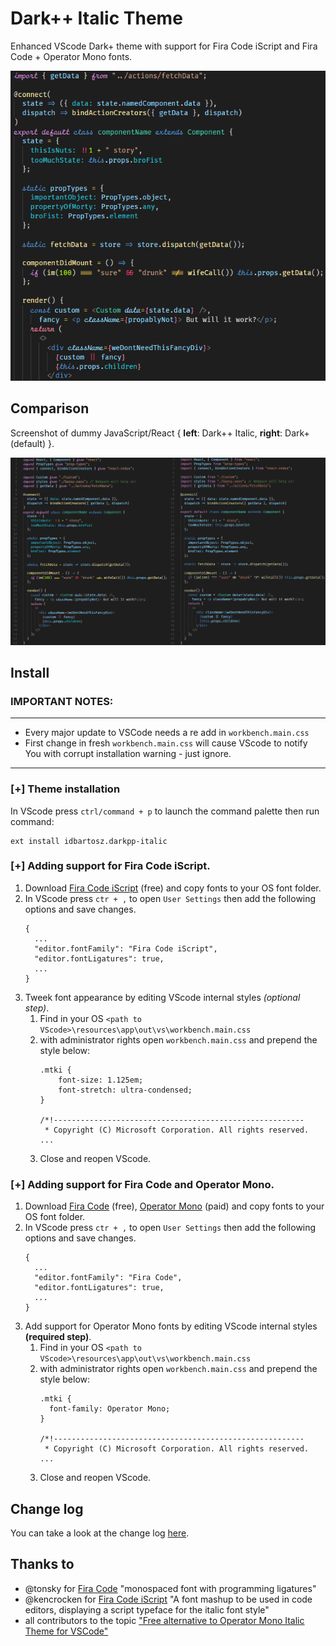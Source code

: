 # Dark++ Italic Theme
Enhanced VScode Dark+ theme with support for Fira Code iScript and Fira Code + Operator Mono fonts.

![Theme Screenshot](closeup.png)
## Comparison
Screenshot of dummy JavaScript/React { **left**: Dark++ Italic, **right**: Dark+(default) }.

![Theme Screenshot](screenshot.png)
## Install
### **IMPORTANT NOTES:**
---
- Every major update to VSCode needs a re add in `workbench.main.css`
- First change in fresh `workbench.main.css` will cause VScode to notify You with corrupt installation warning - just ignore.
---
### [+] Theme installation
In VScode press `ctrl/command + p` to launch the command palette then run command:
```
ext install idbartosz.darkpp-italic
```

### [+] Adding support for **Fira Code iScript**.

1. Download [Fira Code iScript](https://github.com/kencrocken/FiraCodeiScript) (free) and copy fonts to your OS font folder.
2. In VScode press `ctr + ,` to open `User Settings` then add the following options and save changes.
    ```
    {
      ...
      "editor.fontFamily": "Fira Code iScript",
      "editor.fontLigatures": true,
      ...
    }
    ```
3. Tweek font appearance by editing VScode internal styles *(optional step)*.
    1. Find in your OS `<path to VScode>\resources\app\out\vs\workbench.main.css`
    2. with administrator rights open `workbench.main.css` and prepend the style below:
        ```
        .mtki {
            font-size: 1.125em;
            font-stretch: ultra-condensed;
        }

       /*!--------------------------------------------------------
         * Copyright (C) Microsoft Corporation. All rights reserved.
        ...
        ```
    3. Close and reopen VScode.


### [+] Adding support for **Fira Code** and **Operator Mono**.

1. Download [Fira Code](https://github.com/tonsky/FiraCode) (free), [Operator Mono](https://www.typography.com/fonts/operator/overview/) (paid) and copy fonts to your OS font folder.
2. In VScode press `ctr + ,` to open `User Settings` then add the following options and save changes.
    ```
    {
      ...
      "editor.fontFamily": "Fira Code",
      "editor.fontLigatures": true,
      ...
    }
    ```
3. Add support for Operator Mono fonts by editing VScode internal styles **(required step)**.
    1. Find in your OS `<path to VScode>\resources\app\out\vs\workbench.main.css`
    2. with administrator rights open `workbench.main.css` and prepend the style below:
        ```
        .mtki {
          font-family: Operator Mono;
        }

        /*!--------------------------------------------------------
         * Copyright (C) Microsoft Corporation. All rights reserved.
        ...
        ```
    3. Close and reopen VScode.

## Change log
You can take a look at the change log [here](https://github.com/idbartosz/vscode-darkpp-italic/blob/master/CHANGELOG.md).

## Thanks to
- @tonsky for [Fira Code](https://github.com/tonsky/FiraCode) "monospaced font with programming ligatures"
- @kencrocken for [Fira Code iScript](https://github.com/kencrocken/FiraCodeiScript) "A font mashup to be used in code editors, displaying a script typeface for the italic font style"
- all contributors to the topic ["Free alternative to Operator Mono Italic Theme for VSCode"](https://github.com/mikaelbr/open-source-ideas/issues/10)